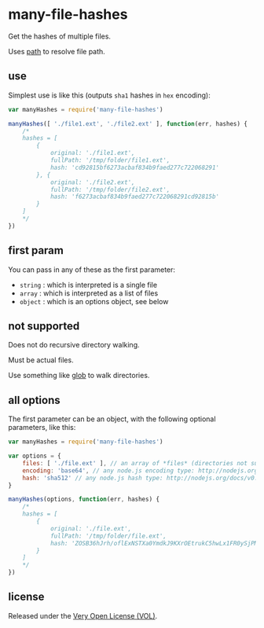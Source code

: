 # many-file-hashes

Get the hashes of multiple files.

Uses [path](https://www.npmjs.com/package/path) to resolve file path.

## use

Simplest use is like this (outputs `sha1` hashes in `hex` encoding):

```js
var manyHashes = require('many-file-hashes')

manyHashes([ './file1.ext', './file2.ext' ], function(err, hashes) {
	/*
	hashes = [
		{
			original: './file1.ext',
			fullPath: '/tmp/folder/file1.ext',
			hash: 'cd92815bf6273acbaf834b9faed277c722068291'
		}, {
			original: './file2.ext',
			fullPath: '/tmp/folder/file2.ext',
			hash: 'f6273acbaf834b9faed277c722068291cd92815b'
		}
	]
	*/
})
```

## first param

You can pass in any of these as the first parameter:

* `string` : which is interpreted is a single file
* `array` : which is interpreted as a list of files
* `object` : which is an options object, see below

## not supported

Does not do recursive directory walking.

Must be actual files.

Use something like [glob](https://www.npmjs.com/package/glob) to walk directories.

## all options

The first parameter can be an object, with the following optional parameters, like this:

```js
var manyHashes = require('many-file-hashes')

var options = {
	files: [ './file.ext' ], // an array of *files* (directories not supported)
	encoding: 'base64', // any node.js encoding type: http://nodejs.org/docs/v0.4.9/api/crypto.html#hash.digest
	hash: 'sha512' // any node.js hash type: http://nodejs.org/docs/v0.4.9/api/crypto.html#crypto.createHash
}

manyHashes(options, function(err, hashes) {
	/*
	hashes = [
		{
			original: './file.ext',
			fullPath: '/tmp/folder/file.ext',
			hash: 'ZOSB36hJrh/oflExNSTXa0YmdkJ9KXrOEtrukC5hwLx1FR0ySjPMbFB1RkcYB4aKlATOA+AgNl4Y/cvRZitsDg=='
		}
	]
	*/
})
```

## license

Released under the [Very Open License (VOL)](http://veryopenlicense.com/).
